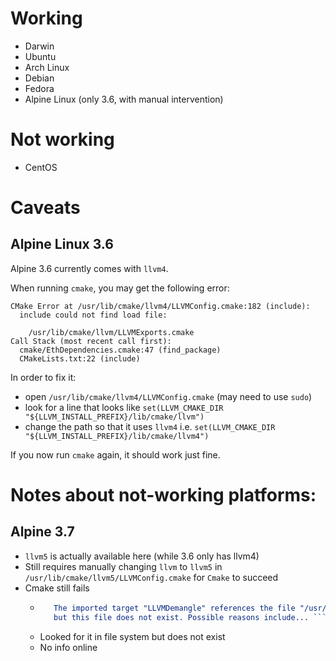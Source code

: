 # Working 

* Darwin
* Ubuntu
* Arch Linux
* Debian 
* Fedora
* Alpine Linux (only 3.6, with manual intervention)

# Not working 
* CentOS

# Caveats

## Alpine Linux 3.6

Alpine 3.6 currently comes with `llvm4`. 

When running `cmake`, you may get the following error:

```
CMake Error at /usr/lib/cmake/llvm4/LLVMConfig.cmake:182 (include):
  include could not find load file:

    /usr/lib/cmake/llvm/LLVMExports.cmake
Call Stack (most recent call first):
  cmake/EthDependencies.cmake:47 (find_package)
  CMakeLists.txt:22 (include)
```

In order to fix it: 

* open `/usr/lib/cmake/llvm4/LLVMConfig.cmake` (may need to use `sudo`)
* look for a line that looks like `set(LLVM_CMAKE_DIR "${LLVM_INSTALL_PREFIX}/lib/cmake/llvm")`    
* change the path so that it uses `llvm4` i.e. `set(LLVM_CMAKE_DIR "${LLVM_INSTALL_PREFIX}/lib/cmake/llvm4")` 

If you now run `cmake` again, it should work just fine. 

# Notes about not-working platforms:

## Alpine 3.7

* `llvm5` is actually available here (while 3.6 only has llvm4)
* Still requires manually changing `llvm` to `llvm5` in `/usr/lib/cmake/llvm5/LLVMConfig.cmake` for `Cmake` to succeed
* Cmake still fails  
    * ```CMake Error at /usr/lib/cmake/llvm5/LLVMExports.cmake:975 (message):
         The imported target "LLVMDemangle" references the file "/usr/lib/llvm5/lib/libLLVMDemangle.a"
         but this file does not exist. Possible reasons include... ``` (broken package etc.) 
    * Looked for it in file system but does not exist
    * No info online
